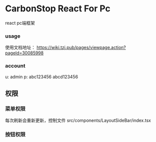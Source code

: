 <!--
 * @@description: 
 * @Author: qifeng qifeng@carbonstop.net
 * @Date: 2022-12-05 15:16:40
 * @LastEditors: ljh255 jinhai@carbonstop.net
 * @LastEditTime: 2023-05-31 16:11:07
-->
# CarbonStop React For Pc

react pc端框架

### usage 

使用文档地址： https://wiki.tzj.pub/pages/viewpage.action?pageId=30085998

### account

u: admin
p: abc123456  abcd123456

## 权限

### 菜单权限

每次刷新会重新更新，控制文件 src/components/LayoutSideBar/index.tsx

### 按钮权限
